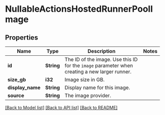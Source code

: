 # NullableActionsHostedRunnerPoolImage

## Properties

Name | Type | Description | Notes
------------ | ------------- | ------------- | -------------
**id** | **String** | The ID of the image. Use this ID for the `image` parameter when creating a new larger runner. | 
**size_gb** | **i32** | Image size in GB. | 
**display_name** | **String** | Display name for this image. | 
**source** | **String** | The image provider. | 

[[Back to Model list]](../README.md#documentation-for-models) [[Back to API list]](../README.md#documentation-for-api-endpoints) [[Back to README]](../README.md)


